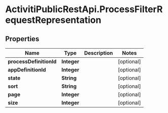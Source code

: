 # ActivitiPublicRestApi.ProcessFilterRequestRepresentation

## Properties
Name | Type | Description | Notes
------------ | ------------- | ------------- | -------------
**processDefinitionId** | **Integer** |  | [optional] 
**appDefinitionId** | **Integer** |  | [optional] 
**state** | **String** |  | [optional] 
**sort** | **String** |  | [optional] 
**page** | **Integer** |  | [optional] 
**size** | **Integer** |  | [optional] 